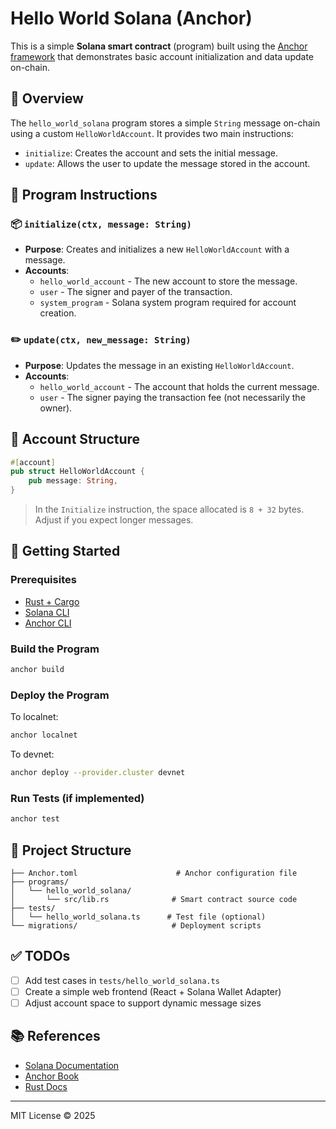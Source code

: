 # Hello World Solana (Anchor)

This is a simple **Solana smart contract** (program) built using the [Anchor framework](https://book.anchor-lang.com/) that demonstrates basic account initialization and data update on-chain.

## 🧠 Overview

The `hello_world_solana` program stores a simple `String` message on-chain using a custom `HelloWorldAccount`. It provides two main instructions:

- `initialize`: Creates the account and sets the initial message.
- `update`: Allows the user to update the message stored in the account.

## 🧾 Program Instructions

### 📦 `initialize(ctx, message: String)`

- **Purpose**: Creates and initializes a new `HelloWorldAccount` with a message.
- **Accounts**:
  - `hello_world_account` - The new account to store the message.
  - `user` - The signer and payer of the transaction.
  - `system_program` - Solana system program required for account creation.

### ✏️ `update(ctx, new_message: String)`

- **Purpose**: Updates the message in an existing `HelloWorldAccount`.
- **Accounts**:
  - `hello_world_account` - The account that holds the current message.
  - `user` - The signer paying the transaction fee (not necessarily the owner).

## 🧱 Account Structure

```rust
#[account]
pub struct HelloWorldAccount {
    pub message: String,
}
````

> In the `Initialize` instruction, the space allocated is `8 + 32` bytes. Adjust if you expect longer messages.

## 🚀 Getting Started

### Prerequisites

* [Rust + Cargo](https://www.rust-lang.org/tools/install)
* [Solana CLI](https://docs.solana.com/cli/install-solana-cli-tools)
* [Anchor CLI](https://www.anchor-lang.com/docs/installation)

### Build the Program

```bash
anchor build
```

### Deploy the Program

To localnet:

```bash
anchor localnet
```

To devnet:

```bash
anchor deploy --provider.cluster devnet
```

### Run Tests (if implemented)

```bash
anchor test
```

## 📁 Project Structure

```
├── Anchor.toml                      # Anchor configuration file
├── programs/
│   └── hello_world_solana/
│       └── src/lib.rs              # Smart contract source code
├── tests/
│   └── hello_world_solana.ts      # Test file (optional)
└── migrations/                     # Deployment scripts
```

## ✅ TODOs

* [ ] Add test cases in `tests/hello_world_solana.ts`
* [ ] Create a simple web frontend (React + Solana Wallet Adapter)
* [ ] Adjust account space to support dynamic message sizes

## 📚 References

* [Solana Documentation](https://docs.solana.com/)
* [Anchor Book](https://book.anchor-lang.com/)
* [Rust Docs](https://doc.rust-lang.org/)

---

MIT License © 2025